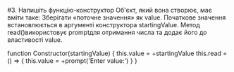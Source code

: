 #3. Напишіть функцію-конструктор
Об'єкт, який вона створює, має вміти таке:
Зберігати «поточне значення» як value. Початкове значення встановлюється в аргументі конструктора startingValue.
Метод read()використовує promptдля отримання числа та додає його до властивості value.

function Constructor(startingValue) {
  this.value = +startingValue
  this.read = () => {
    this.value = +prompt('Enter value:')
  }
}
